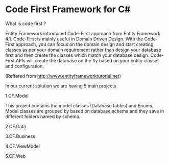 # Code First Framework for C#

What is code first ?

Entity Framework introduced Code-First approach from Entity Framework 4.1. Code-First is mainly useful in Domain Driven Design. 
With the Code-First approach, you can focus on the domain design and start creating classes as per your domain requirement rather than design your database first and then create the classes which match your database design. Code-First APIs will create the database on the fly based on your entity classes and configuration. 

(Reffered from http://www.entityframeworktutorial.net)

In our current solution we are having 5 main projects

  1.CF.Model
  
  This project contains the model classes (Database tables) and Enums. Model classes are grouped by based on database schema and they save   in different folders named by schema.
  
  2.CF.Data
  
  3.CF.Business
  
  4.CF.ViewModel
  
  5.CF.Web
